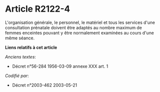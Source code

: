 # Article R2122-4

L'organisation générale, le personnel, le matériel et tous les services d'une consultation prénatale doivent être adaptés au
nombre maximum de femmes enceintes pouvant y être normalement examinées au cours d'une même séance.

**Liens relatifs à cet article**

_Anciens textes_:

  - Décret n°56-284 1956-03-09 annexe XXX art. 1

_Codifié par_:

  - Décret n°2003-462 2003-05-21
